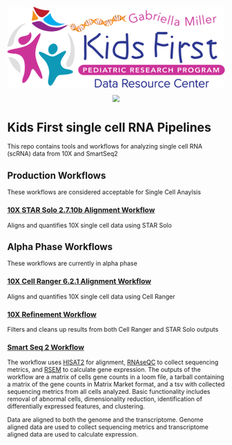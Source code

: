 <p align="center">
  <img src="docs/kids_first_logo.svg" alt="Kids First repository logo" width="660px" />
</p>
<p align="center">
  <a href="https://github.com/kids-first/kf-template-repo/blob/master/LICENSE"><img src="https://img.shields.io/github/license/kids-first/kf-template-repo.svg?style=for-the-badge"></a>
</p>

# Kids First single cell RNA Pipelines

This repo contains tools and workflows for analyzing single cell RNA (scRNA) data from 10X and SmartSeq2

## Production Workflows
These workflows are considered acceptable for Single Cell Anaylsis
### [10X STAR Solo 2.7.10b Alignment Workflow](docs/10X_STAR_Solo_alignment.md)
Aligns and quantifies 10X single cell data using STAR Solo

## Alpha Phase Workflows
These workflows are currently in alpha phase

### [10X Cell Ranger 6.2.1 Alignment Workflow](docs/10X_cell_ranger_alignment.md)
Aligns and quantifies 10X single cell data using Cell Ranger
### [10X Refinement Workflow](docs/10X_refinement.md)
Filters and cleans up results from both Cell Ranger and STAR Solo outputs

### [Smart Seq 2 Workflow](docs/SMART_SEQ2.md)
The workflow uses [HISAT2](http://daehwankimlab.github.io/hisat2/) for alignment, [RNAseQC](https://github.com/getzlab/rnaseqc) to collect sequencing metrics, and [RSEM](https://deweylab.github.io/RSEM/) to calculate gene expression.
The outputs of the workflow are a matrix of cells gene counts in a loom file, a tarball containing a matrix of the gene counts in Matrix Market format, and a tsv with collected sequencing metrics from all cells analyzed.
Basic functionality includes removal of abnormal cells, dimensionality reduction, identification of differentially expressed features, and clustering.

Data are aligned to both the genome and the transcriptome. Genome aligned data are used to collect sequencing metrics and transcriptome aligned data are used to calculate expression.
